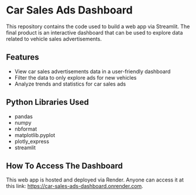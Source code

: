 # Car Sales Ads Dashboard

This repository contains the code used to build a web app via Streamlit. The final product is an interactive dashboard that can be used to explore data related to vehicle sales advertisements. 

## Features

- View car sales advertisements data in a user-friendly dashboard
- Filter the data to only explore ads for new vehicles
- Analyze trends and statistics for car sales ads

## Python Libraries Used

- pandas
- numpy
- nbformat
- matplotlib.pyplot
- plotly_express
- streamlit

## How To Access The Dashboard

This web app is hosted and deployed via Render. Anyone can access it at this link: https://car-sales-ads-dashboard.onrender.com.

